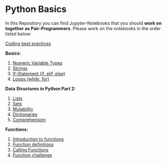 # Python Basics

In this Repository you can find Jupyter-Notebooks that you should **work on together as Pair-Programmers**.
Please work on the notebooks in the order listed below: 

[Coding best practices](./Coding_best_practices.ipynb)

**Basics:**
1. [Numeric Variable Types](./Basics/1_Numeric_Variable_Types.ipynb)
2. [Strings](./Basics/2_Strings.ipynb) 
3. [If-Statement (if, elif, else)](./Basics/3_If_Statement.ipynb)
4. [Loops (while, for)](./Basics/4_Loops.ipynb)


**Data Structures in Python Part 2:**
1. [Lists](./Data_Structures_in_Python_Part_2/1_Lists.ipynb)
2. [Sets](./Data_Structures_in_Python_Part_2/2_Sets.ipynb)
3. [Mutability](./Data_Structures_in_Python_Part_2/3_Mutability.ipynb)
4. [Dictionaries](./Data_Structures_in_Python_Part_2/4_Dictionaries.ipynb)
5. [Comprehension](./Data_Structures_in_Python_Part_2/5_Comprehension.ipynb)


**Functions:**
1. [Introduction to functions](./Functions/1_Introduction_to_Functions.ipynb)
2. [Function definitions](./Functions/2_Function_Definitions.ipynb)
3. [Calling Functions](./Functions/3_Calling_Functions.ipynb)
4. [Function challenge](./Functions/4_Functions_Challenge.ipynb)


